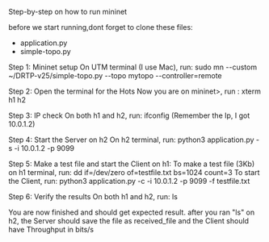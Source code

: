 Step-by-step on how to run mininet

before we start running,dont forget to clone these files:
  - application.py
  - simple-topo.py


Step 1: Mininet setup
On UTM terminal (I use Mac), run: sudo mn --custom ~/DRTP-v25/simple-topo.py --topo mytopo --controller=remote

Step 2: Open the terminal for the Hots
Now you are on mininet>, run : xterm h1 h2

Step 3: IP check
On both h1 and h2, run: ifconfig
(Remember the Ip, I got 10.0.1.2)

Step 4: Start the Server on h2
On h2 terminal, run: python3 application.py -s -i 10.0.1.2 -p 9099

Step 5: Make a test file and start the Client on h1:
To make a test file (3Kb) on h1 terminal, run: dd if=/dev/zero of=testfile.txt bs=1024 count=3
To start the Client, run: python3 application.py -c -i 10.0.1.2 -p 9099 -f testfile.txt

Step 6: Verify the results 
On both h1 and h2, run: ls

You are now finished and should get expected result. after you ran "ls" on h2, the Server should save the file as received_file and the Client should have Throughput in bits/s
